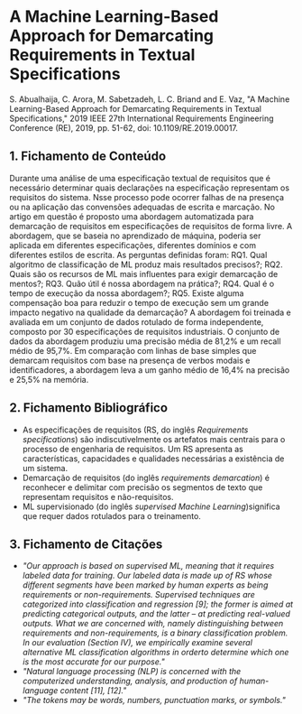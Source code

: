 # A Machine Learning-Based Approach for Demarcating Requirements in Textual Specifications

S. Abualhaija, C. Arora, M. Sabetzadeh, L. C. Briand and E. Vaz, "A Machine Learning-Based Approach for Demarcating Requirements in Textual Specifications," 2019 IEEE 27th International Requirements Engineering Conference (RE), 2019, pp. 51-62, doi: 10.1109/RE.2019.00017.

## 1. Fichamento de Conteúdo

Durante uma análise de uma especificação textual de requisitos que é necessário determinar quais declarações na especificação representam os requisitos do sistema. Nsse processo pode ocorrer falhas de na presença ou na aplicação das convensões adequadas de escrita e marcação. No artigo em questão é proposto uma abordagem automatizada para demarcação de requisitos em especificações de requisitos de forma livre. A abordagem, que se baseia no aprendizado de máquina, poderia ser aplicada em diferentes especificações, diferentes domínios e com diferentes estilos de escrita.
As perguntas definidas foram: RQ1. Qual algoritmo de classificação de ML produz mais resultados precisos?; RQ2. Quais são os recursos de ML mais influentes para exigir demarcação de mentos?; RQ3. Quão útil é nossa abordagem na prática?; RQ4. Qual é o tempo de execução da nossa abordagem?; RQ5. Existe alguma compensação boa para reduzir o tempo de execução sem um grande impacto negativo na qualidade da demarcação?
A abordagem foi treinada e avaliada em um conjunto de dados rotulado de forma independente, composto por 30 especificações de requisitos industriais. O conjunto de dados da abordagem produziu uma precisão média de 81,2% e um recall médio de 95,7%. Em comparação com linhas de base simples que demarcam requisitos com base na presença de verbos modais e identificadores, a abordagem leva a um ganho médio de 16,4% na precisão e 25,5% na memória.

## 2. Fichamento Bibliográfico

- As especificações de requisitos (RS, do inglês _Requirements specifications_) são indiscutivelmente os artefatos mais centrais para o processo de engenharia de requisitos. Um RS apresenta as características, capacidades e qualidades necessárias a existência de um sistema.
- Demarcação de requisitos (do inglês _requirements demarcation_) é reconhecer e delimitar com precisão os segmentos de texto que representam requisitos e não-requisitos.
- ML supervisionado (do inglês _supervised Machine Learning_)significa que requer dados rotulados para o treinamento.

## 3. Fichamento de Citações

- _"Our approach is based on supervised ML, meaning that it requires labeled data for training. Our labeled data is made up of RS whose different segments have been marked by human experts as being requirements or non-requirements. Supervised techniques are categorized into classification and regression [9]; the former is aimed at predicting categorical outputs, and the latter – at predicting real-valued outputs. What we are concerned with, namely distinguishing between requirements and non-requirements, is a binary classification problem. In our evaluation (Section IV), we empirically examine several alternative ML classification algorithms in orderto determine which one is the most accurate for our purpose."_
- _"Natural language processing (NLP) is concerned with the computerized understanding, analysis, and production of human-language content [11], [12]."_
- _"The tokens may be words, numbers, punctuation marks, or symbols."_
